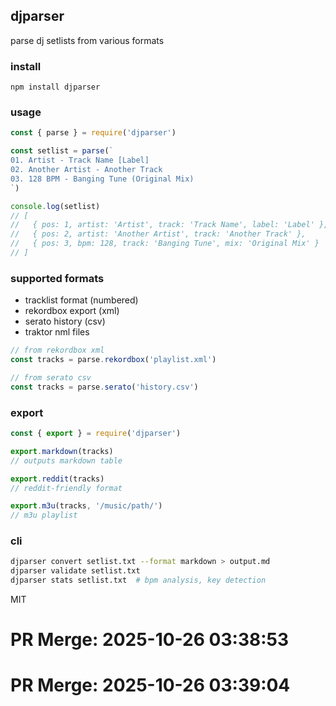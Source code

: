 ## djparser

parse dj setlists from various formats

### install

```
npm install djparser
```

### usage

```javascript
const { parse } = require('djparser')

const setlist = parse(`
01. Artist - Track Name [Label]
02. Another Artist - Another Track
03. 128 BPM - Banging Tune (Original Mix)
`)

console.log(setlist)
// [
//   { pos: 1, artist: 'Artist', track: 'Track Name', label: 'Label' },
//   { pos: 2, artist: 'Another Artist', track: 'Another Track' },
//   { pos: 3, bpm: 128, track: 'Banging Tune', mix: 'Original Mix' }
// ]
```

### supported formats

- tracklist format (numbered)
- rekordbox export (xml)
- serato history (csv)
- traktor nml files

```javascript
// from rekordbox xml
const tracks = parse.rekordbox('playlist.xml')

// from serato csv
const tracks = parse.serato('history.csv')
```

### export

```javascript
const { export } = require('djparser')

export.markdown(tracks)
// outputs markdown table

export.reddit(tracks)
// reddit-friendly format

export.m3u(tracks, '/music/path/')
// m3u playlist
```

### cli

```bash
djparser convert setlist.txt --format markdown > output.md
djparser validate setlist.txt
djparser stats setlist.txt  # bpm analysis, key detection
```

MIT

# PR Merge: 2025-10-26 03:38:53

# PR Merge: 2025-10-26 03:39:04
